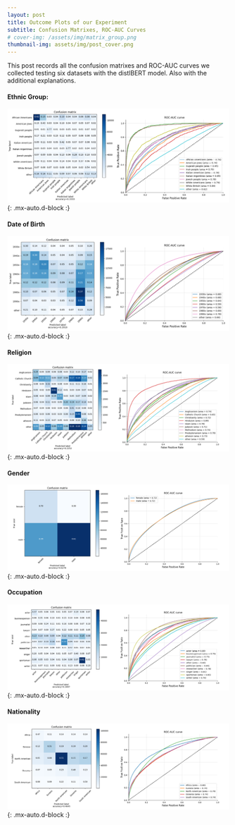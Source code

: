 ```yaml
---
layout: post
title: Outcome Plots of our Experiment
subtitle: Confusion Matrixes, ROC-AUC Curves
# cover-img: /assets/img/matrix_group.png
thumbnail-img: assets/img/post_cover.png
---
```


This post records all the confusion matrixes and ROC-AUC curves we collected testing six datasets with the distlBERT model.
Also with the additional explanations.

#### Ethnic Group:

![all_ethnic](plots/all_ethnic.png){: .mx-auto.d-block :}

#### Date of Birth

![all_date](plots/all_date.png){: .mx-auto.d-block :}

#### Religion

![all_religion](plots/all_religion.png){: .mx-auto.d-block :}

#### Gender

![all_gender](plots/all_gender.png){: .mx-auto.d-block :}

#### Occupation

![all_occupation](plots/all_occupation.png){: .mx-auto.d-block :}

#### Nationality

![all_nationality](plots/all_nationality.png){: .mx-auto.d-block :}